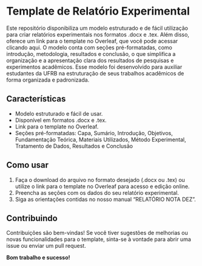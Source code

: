 # Template de Relatório Experimental
Este repositório disponibiliza um modelo estruturado e de fácil utilização para criar relatórios experimentais nos formatos .docx e .tex. Além disso, oferece um link para o template no Overleaf, que você pode acessar clicando aqui. O modelo conta com seções pré-formatadas, como introdução, metodologia, resultados e conclusão, o que simplifica a organização e a apresentação clara dos resultados de pesquisas e experimentos acadêmicos. Esse modelo foi desenvolvido para auxiliar estudantes da UFRB na estruturação de seus trabalhos acadêmicos de forma organizada e padronizada.

## Características

- Modelo estruturado e fácil de usar.
- Disponível em formatos .docx e .tex.
- Link para o template no Overleaf.
- Seções pré-formatadas: Capa, Sumário, Introdução, Objetivos, Fundamentação Teórica, Materiais Utilizados, Método Experimental, Tratamento de Dados, Resultados e Conclusão

## Como usar

1. Faça o download do arquivo no formato desejado (.docx ou .tex) ou utilize o link para o template no Overleaf para acesso e edição online.
2. Preencha as seções com os dados do seu relatório experimental.
3. Siga as orientações contidas no nosso manual “RELATÓRIO NOTA DEZ”.

## Contribuindo

Contribuições são bem-vindas! Se você tiver sugestões de melhorias ou novas funcionalidades para o template, sinta-se à vontade para abrir uma issue ou enviar um pull request.

**Bom trabalho e sucesso!**
